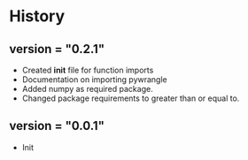 # History

## version = "0.2.1"
- Created __init__ file for function imports
- Documentation on importing pywrangle
- Added numpy as required package.
- Changed package requirements to greater than or equal to.

## version = "0.0.1"
- Init

